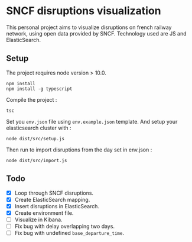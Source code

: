 # SNCF disruptions visualization

This personal project aims to visualize disruptions on french railway network, using open data provided by SNCF.
Technology used are JS and ElasticSearch.

## Setup

The project requires node version > 10.0.

```
npm install
npm install -g typescript
```

Compile the project :
```
tsc
```

Set you `env.json` file using `env.example.json` template. And setup your elasticsearch cluster with :
```
node dist/src/setup.js
```

Then run to import disruptions from the day set in env.json :
```
node dist/src/import.js
```

## Todo

- [x] Loop through SNCF disruptions.
- [x] Create ElasticSearch mapping.
- [x] Insert disruptions in ElasticSearch.
- [x] Create environment file.
- [ ] Visualize in Kibana.
- [ ] Fix bug with delay overlapping two days.
- [ ] Fix bug with undefined `base_departure_time`.